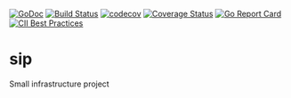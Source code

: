 [![GoDoc](https://godoc.org/github.com/ossman11/sip?status.svg)](https://godoc.org/github.com/ossman11/sip)
[![Build Status](https://travis-ci.com/ossman11/sip.svg?branch=master)](https://travis-ci.com/ossman11/sip)
[![codecov](https://codecov.io/gh/ossman11/sip/branch/master/graph/badge.svg)](https://codecov.io/gh/ossman11/sip)
[![Coverage Status](https://coveralls.io/repos/github/ossman11/sip/badge.svg?branch=master)](https://coveralls.io/github/ossman11/sip?branch=master)
[![Go Report Card](https://goreportcard.com/badge/github.com/ossman11/sip)](https://goreportcard.com/report/github.com/ossman11/sip)
[![CII Best Practices](https://bestpractices.coreinfrastructure.org/projects/2289/badge)](https://bestpractices.coreinfrastructure.org/projects/2289)

# sip

Small infrastructure project
